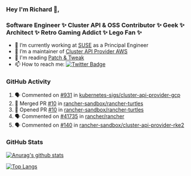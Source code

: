 ### Hey I'm Richard 👋, 

<h3 align="left">Software Engineer ✨ Cluster API & OSS Contributor ✨ Geek ✨ Architect ✨ Retro Gaming Addict ✨ Lego Fan ✨</h3>

- 🔭 I’m currently working at [SUSE](https://www.suse.com/) as a Principal Engineer
- 👯 I’m a maintainer of [Cluster API Provider AWS](https://github.com/kubernetes-sigs/cluster-api-provider-aws)
- 💬 I'm reading [Patch & Tweak](https://bjooks.com/products/patch-tweak-exploring-modular-synthesis)
- 📫 How to reach me: [![Twitter Badge](https://img.shields.io/badge/-@fruit_case-00acee?style=flat&logo=Twitter&logoColor=white)](https://twitter.com/intent/follow?screen_name=fruit_case "Follow on Twitter")

### GitHub Activity 

<!--START_SECTION:activity-->
1. 🗣 Commented on [#931](https://github.com/kubernetes-sigs/cluster-api-provider-gcp/issues/931) in [kubernetes-sigs/cluster-api-provider-gcp](https://github.com/kubernetes-sigs/cluster-api-provider-gcp)
2. 🎉 Merged PR [#10](https://github.com/rancher-sandbox/rancher-turtles/pull/10) in [rancher-sandbox/rancher-turtles](https://github.com/rancher-sandbox/rancher-turtles)
3. 💪 Opened PR [#10](https://github.com/rancher-sandbox/rancher-turtles/pull/10) in [rancher-sandbox/rancher-turtles](https://github.com/rancher-sandbox/rancher-turtles)
4. 🗣 Commented on [#41735](https://github.com/rancher/rancher/issues/41735) in [rancher/rancher](https://github.com/rancher/rancher)
5. 🗣 Commented on [#140](https://github.com/rancher-sandbox/cluster-api-provider-rke2/issues/140) in [rancher-sandbox/cluster-api-provider-rke2](https://github.com/rancher-sandbox/cluster-api-provider-rke2)
<!--END_SECTION:activity-->

### GitHub Stats

[![Anurag's github stats](https://github-readme-stats.vercel.app/api?username=richardcase&count_private=true&show_icons=true)](https://github.com/anuraghazra/github-readme-stats)

[![Top Langs](https://github-readme-stats.vercel.app/api/top-langs/?username=richardcase&hide=html&layout=compact)](https://github.com/anuraghazra/github-readme-stats)
